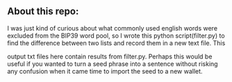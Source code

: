 ## About this repo:

I was just kind of curious about what commonly used english words were excluded from the BIP39 word pool, so I wrote this python script(filter.py) to find the difference between two lists and record them in a new text file. This

output txt files here contain results from filter.py. Perhaps this would be useful if you wanted to turn a seed phrase into a sentence without risking any confusion when it came time to import the seed to a new wallet. 